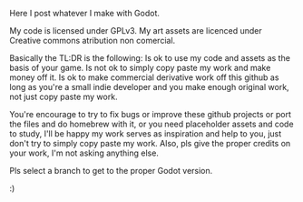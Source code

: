 Here I post whatever I make with Godot.

My code is licensed under GPLv3.
My art assets are licenced under Creative commons atribution non comercial.

Basically the TL:DR is the following:
Is ok to use my code and assets as the basis of your game.
Is not ok to simply copy paste my work and make money off it.
Is ok to make commercial derivative work off this github as long as you're a small indie developer and you make enough original work, not just copy paste my work.

You're encourage to try to fix bugs or improve these github projects or port the files and do homebrew with it, or you need placeholder assets and code to study, I'll be happy my work serves as inspiration and help to you, just don't try to simply copy paste my work.
Also, pls give the proper credits on your work, I'm not asking anything else.

Pls select a branch to get to the proper Godot version.

:)